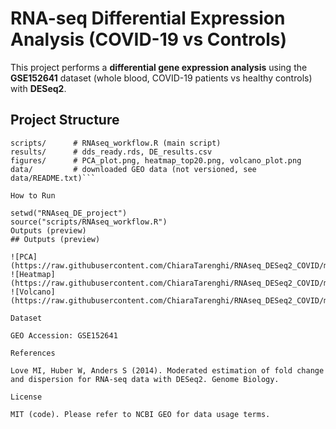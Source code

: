 # RNA-seq Differential Expression Analysis (COVID-19 vs Controls)

This project performs a **differential gene expression analysis** using the **GSE152641** dataset (whole blood, COVID-19 patients vs healthy controls) with **DESeq2**.

## Project Structure
```text
scripts/      # RNAseq_workflow.R (main script)
results/      # dds_ready.rds, DE_results.csv
figures/      # PCA_plot.png, heatmap_top20.png, volcano_plot.png
data/         # downloaded GEO data (not versioned, see data/README.txt)```

How to Run

setwd("RNAseq_DE_project")
source("scripts/RNAseq_workflow.R")
Outputs (preview)
## Outputs (preview)

![PCA](https://raw.githubusercontent.com/ChiaraTarenghi/RNAseq_DESeq2_COVID/main/figures/PCA_plot.png)
![Heatmap](https://raw.githubusercontent.com/ChiaraTarenghi/RNAseq_DESeq2_COVID/main/figures/heatmap_top20.png)
![Volcano](https://raw.githubusercontent.com/ChiaraTarenghi/RNAseq_DESeq2_COVID/main/figures/volcano_plot.png)

Dataset

GEO Accession: GSE152641

References

Love MI, Huber W, Anders S (2014). Moderated estimation of fold change and dispersion for RNA-seq data with DESeq2. Genome Biology.

License

MIT (code). Please refer to NCBI GEO for data usage terms.
